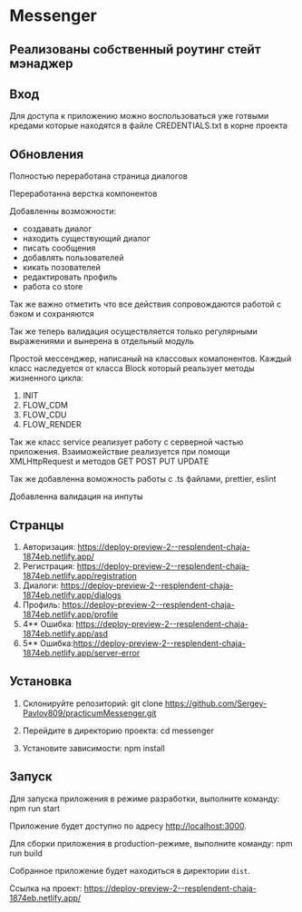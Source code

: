 # Messenger

## Реализованы собственный роутинг стейт мэнаджер

## Вход

Для доступа к приложению можно воспользоваться уже готвыми кредами которые 
находятся в файле CREDENTIALS.txt в корне проекта

## Обновления

Полностью переработана страница диалогов

Переработанна верстка компонентов 

Добавленны возможности:
  - создавать диалог 
  - находить существующий диалог
  - писать сообщения
  - добавлять пользователей 
  - кикать позователей
  - редактировать профиль
  - работа со store

Так же важно отметить что все действия сопровождаются работой с бэком и сохраняются

Так же теперь валидация осуществляется только регулярными выражениями и вынерена в отдельный модуль
  


Простой мессенджер, написаный на классовых комапонентов.
Каждый класс наследуется от класса Block который реальзует методы жизненного цикла:

1.  INIT
2.  FLOW_CDM
3.  FLOW_CDU
4.  FLOW_RENDER

Так же класс service реализует работу с серверной частью приложения.
Взаиможействие реализуется при помощи XMLHttpRequest и методов GET POST PUT UPDATE

Так же добавленна воможность работы с .ts файлами, prettier, eslint

Добавленна валидация на инпуты

## Странцы

1. Авторизация: https://deploy-preview-2--resplendent-chaja-1874eb.netlify.app/
2. Регистрация: https://deploy-preview-2--resplendent-chaja-1874eb.netlify.app/registration
3. Диалоги: https://deploy-preview-2--resplendent-chaja-1874eb.netlify.app/dialogs
4. Профиль: https://deploy-preview-2--resplendent-chaja-1874eb.netlify.app/profile
5. 4\*\* Ошибка: https://deploy-preview-2--resplendent-chaja-1874eb.netlify.app/asd
6. 5\*\* Ошибка:https://deploy-preview-2--resplendent-chaja-1874eb.netlify.app/server-error

## Установка

1. Склонируйте репозиторий:
   git clone https://github.com/Sergey-Pavlov809/practicumMessenger.git

2. Перейдите в директорию проекта:
   cd messenger

3. Установите зависимости:
   npm install

## Запуск

Для запуска приложения в режиме разработки, выполните команду:
npm run start

Приложение будет доступно по адресу [http://localhost:3000](http://localhost:3000).

Для сборки приложения в production-режиме, выполните команду:
npm run build

Собранное приложение будет находиться в директории `dist`.

Ссылка на проект: https://deploy-preview-2--resplendent-chaja-1874eb.netlify.app/

